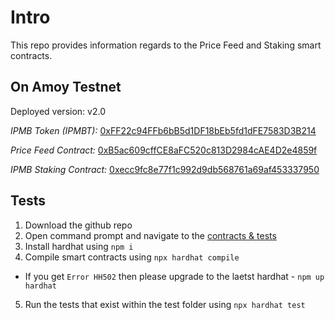 # Intro

This repo provides information regards to the Price Feed and Staking smart contracts.


## On Amoy Testnet

Deployed version: v2.0

*IPMB Token (IPMBT):* [0xFF22c94FFb6bB5d1DF18bEb5fd1dFE7583D3B214](https://www.oklink.com/amoy/address/0xff22c94ffb6bb5d1df18beb5fd1dfe7583d3b214)

*Price Feed Contract:* [0xB5ac609cffCE8aFC520c813D2984cAE4D2e4859f](https://www.oklink.com/amoy/address/0xB5ac609cffCE8aFC520c813D2984cAE4D2e4859f)

*IPMB Staking Contract:* [0xecc9fc8e77f1c992d9db568761a69af453337950](https://www.oklink.com/amoy/address/0xecc9fc8e77f1c992d9db568761a69af453337950)

## Tests

1. Download the github repo
2. Open command prompt and navigate to the [contracts & tests](https://github.com/IpmbOfficial/IPMB-staking-contracts/tree/main/contracts-tests)
3. Install hardhat using `npm i`
4. Compile smart contracts using `npx hardhat compile`
  - If you get `Error HH502` then please upgrade to the laetst hardhat - `npm up hardhat`
5. Run the tests that exist within the test folder using `npx hardhat test`
